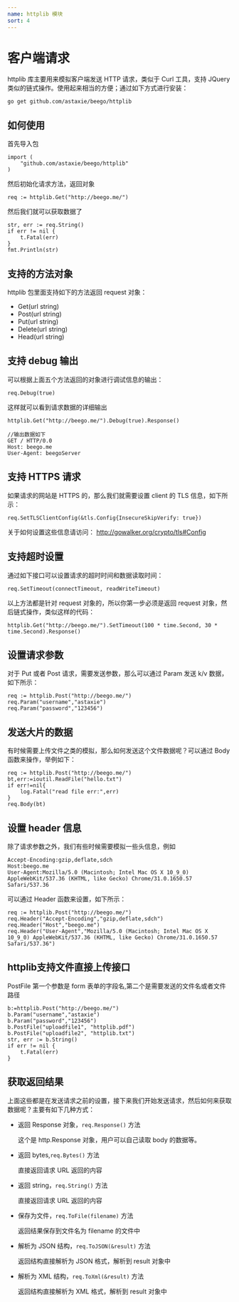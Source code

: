 ```yaml
---
name: httplib 模块
sort: 4
---
```


# 客户端请求

httplib 库主要用来模拟客户端发送 HTTP 请求，类似于 Curl 工具，支持 JQuery 类似的链式操作。使用起来相当的方便；通过如下方式进行安装：

	go get github.com/astaxie/beego/httplib

## 如何使用

首先导入包

	import (
		"github.com/astaxie/beego/httplib"
	)

然后初始化请求方法，返回对象

	req := httplib.Get("http://beego.me/")

然后我们就可以获取数据了

	str, err := req.String()
	if err != nil {
		t.Fatal(err)
	}
	fmt.Println(str)

## 支持的方法对象

httplib 包里面支持如下的方法返回 request 对象：

- Get(url string)
- Post(url string)
- Put(url string)
- Delete(url string)
- Head(url string)

## 支持 debug 输出

可以根据上面五个方法返回的对象进行调试信息的输出：

	req.Debug(true)

这样就可以看到请求数据的详细输出

	httplib.Get("http://beego.me/").Debug(true).Response()

	//输出数据如下
	GET / HTTP/0.0
	Host: beego.me
	User-Agent: beegoServer

## 支持 HTTPS 请求

如果请求的网站是 HTTPS 的，那么我们就需要设置 client 的 TLS 信息，如下所示：

	req.SetTLSClientConfig(&tls.Config{InsecureSkipVerify: true})

关于如何设置这些信息请访问： http://gowalker.org/crypto/tls#Config

## 支持超时设置

通过如下接口可以设置请求的超时时间和数据读取时间：

	req.SetTimeout(connectTimeout, readWriteTimeout)

以上方法都是针对 request 对象的，所以你第一步必须是返回 request 对象，然后链式操作，类似这样的代码：

	httplib.Get("http://beego.me/").SetTimeout(100 * time.Second, 30 * time.Second).Response()

## 设置请求参数

对于 Put 或者 Post 请求，需要发送参数，那么可以通过 Param 发送 k/v 数据，如下所示：

	req := httplib.Post("http://beego.me/")
	req.Param("username","astaxie")
	req.Param("password","123456")

## 发送大片的数据

有时候需要上传文件之类的模拟，那么如何发送这个文件数据呢？可以通过 Body 函数来操作，举例如下：

	req := httplib.Post("http://beego.me/")
	bt,err:=ioutil.ReadFile("hello.txt")
	if err!=nil{
		log.Fatal("read file err:",err)
	}
	req.Body(bt)

## 设置 header 信息

除了请求参数之外，我们有些时候需要模拟一些头信息，例如

	Accept-Encoding:gzip,deflate,sdch
	Host:beego.me
	User-Agent:Mozilla/5.0 (Macintosh; Intel Mac OS X 10_9_0) AppleWebKit/537.36 (KHTML, like Gecko) Chrome/31.0.1650.57 Safari/537.36

可以通过 Header 函数来设置，如下所示：

	req := httplib.Post("http://beego.me/")
	req.Header("Accept-Encoding","gzip,deflate,sdch")
	req.Header("Host","beego.me")
	req.Header("User-Agent","Mozilla/5.0 (Macintosh; Intel Mac OS X 10_9_0) AppleWebKit/537.36 (KHTML, like Gecko) Chrome/31.0.1650.57 Safari/537.36")

## httplib支持文件直接上传接口

PostFile 第一个参数是 form 表单的字段名,第二个是需要发送的文件名或者文件路径

```
b:=httplib.Post("http://beego.me/")
b.Param("username","astaxie")
b.Param("password","123456")
b.PostFile("uploadfile1", "httplib.pdf")
b.PostFile("uploadfile2", "httplib.txt")
str, err := b.String()
if err != nil {
    t.Fatal(err)
}
```

## 获取返回结果

上面这些都是在发送请求之前的设置，接下来我们开始发送请求，然后如何来获取数据呢？主要有如下几种方式：
- 返回 Response 对象，`req.Response()` 方法

	这个是 http.Response 对象，用户可以自己读取 body 的数据等。

- 返回 bytes,`req.Bytes()` 方法

	直接返回请求 URL 返回的内容

- 返回 string，`req.String()` 方法

	直接返回请求 URL 返回的内容

- 保存为文件，`req.ToFile(filename)` 方法

	返回结果保存到文件名为 filename 的文件中

- 解析为 JSON 结构，`req.ToJSON(&result)` 方法

	返回结构直接解析为 JSON 格式，解析到 result 对象中

- 解析为 XML 结构，`req.ToXml(&result)` 方法

	返回结构直接解析为 XML 格式，解析到 result 对象中
